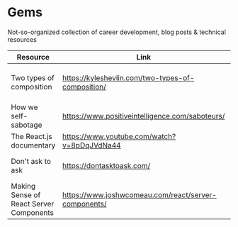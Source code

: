 # Gems
Not-so-organized collection of career development, blog posts &amp; technical resources

| Resource  | Link |  Notes  |
| -------- | ------- | ------- |
| Two types of composition  | https://kyleshevlin.com/two-types-of-composition/    |   Includes great examples with CSS     |
| How we self-sabotage  | https://www.positiveintelligence.com/saboteurs/   |         |
| The React.js documentary  | https://www.youtube.com/watch?v=8pDqJVdNa44   |         |
| Don't ask to ask | https://dontasktoask.com/   |    Question etiquette 101     |
| Making Sense of React Server Components | https://www.joshwcomeau.com/react/server-components/   |    The definitive guide to RSCs     | 


